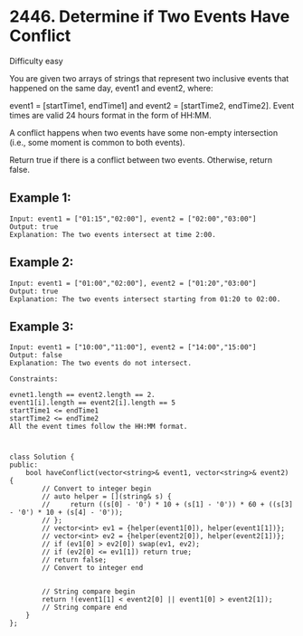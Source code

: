 # 2446. Determine if Two Events Have Conflict
Difficulty easy

You are given two arrays of strings that represent two inclusive events that happened on the same day, event1 and event2, where:

event1 = [startTime1, endTime1] and
event2 = [startTime2, endTime2].
Event times are valid 24 hours format in the form of HH:MM.

A conflict happens when two events have some non-empty intersection (i.e., some moment is common to both events).

Return true if there is a conflict between two events. Otherwise, return false.


## Example 1:
```
Input: event1 = ["01:15","02:00"], event2 = ["02:00","03:00"]
Output: true
Explanation: The two events intersect at time 2:00.
```


## Example 2:
```
Input: event1 = ["01:00","02:00"], event2 = ["01:20","03:00"]
Output: true
Explanation: The two events intersect starting from 01:20 to 02:00.
```


## Example 3:
```
Input: event1 = ["10:00","11:00"], event2 = ["14:00","15:00"]
Output: false
Explanation: The two events do not intersect.
```


```
Constraints:

evnet1.length == event2.length == 2.
event1[i].length == event2[i].length == 5
startTime1 <= endTime1
startTime2 <= endTime2
All the event times follow the HH:MM format.
```


#
```
class Solution {
public:
    bool haveConflict(vector<string>& event1, vector<string>& event2) {
        // Convert to integer begin
        // auto helper = [](string& s) {
        //     return ((s[0] - '0') * 10 + (s[1] - '0')) * 60 + ((s[3] - '0') * 10 + (s[4] - '0'));
        // };
        // vector<int> ev1 = {helper(event1[0]), helper(event1[1])};
        // vector<int> ev2 = {helper(event2[0]), helper(event2[1])};
        // if (ev1[0] > ev2[0]) swap(ev1, ev2);
        // if (ev2[0] <= ev1[1]) return true;
        // return false;
        // Convert to integer end


        // String compare begin
        return !(event1[1] < event2[0] || event1[0] > event2[1]);
        // String compare end
    }
};
```